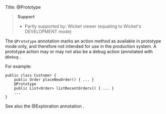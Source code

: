 Title: @Prototype

> **Support**
> 
> * Partly supported by: Wicket viewer (equating to Wicket's DEVELOPMENT mode)

The `@Prototype` annotation marks an action method as available in
prototype mode only, and therefore not intended for use in the
production system. A prototype action may or may not also be a debug
action (annotated with `@Debug` <!--, see ?)-->.

For example:

    public class Customer {
        public Order placeNewOrder() { ... }
        @Prototype
        public List<Order> listRecentOrders() { ... }
        ...
    }

See also the @Exploration annotation <!--, ?-->.
